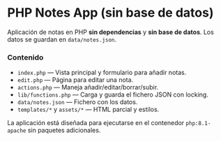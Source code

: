 # PHP Notes App (sin base de datos)

Aplicación de notas en PHP **sin dependencias** y **sin base de datos**.
Los datos se guardan en `data/notes.json`.


### Contenido
- `index.php` — Vista principal y formulario para añadir notas.
- `edit.php` — Página para editar una nota.
- `actions.php` — Maneja añadir/editar/borrar/subir.
- `lib/functions.php` — Carga y guarda el fichero JSON con locking.
- `data/notes.json` — Fichero con los datos.
- `templates/*` y `assets/*` — HTML parcial y estilos.

La aplicación está diseñada para ejecutarse en el contenedor `php:8.1-apache` sin paquetes adicionales.
